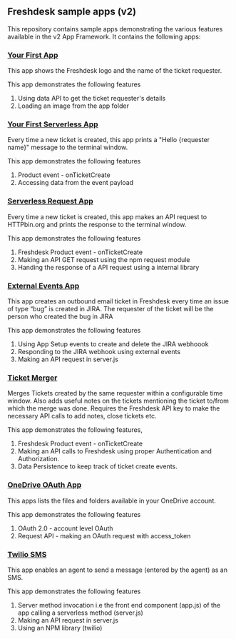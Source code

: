 ## Freshdesk sample apps (v2)
This repository contains sample apps demonstrating the various features available in the v2 App Framework. It contains the following apps:

### [Your First App](https://github.com/freshdesk/marketplace-sample-apps/tree/master/Freshdesk/v2/your_first_app)

This app shows the Freshdesk logo and the name of the ticket requester.

This app demonstrates the following features

1. Using data API to get the ticket requester's details
2. Loading an image from the app folder

### [Your First Serverless App](https://github.com/freshdesk/marketplace-sample-apps/tree/master/Freshdesk/v2/your_first_serverless_app)

Every time a new ticket is created, this app prints a "Hello {requester name}" message to the terminal window.

This app demonstrates the following features

1. Product event - onTicketCreate
2. Accessing data from the event payload

### [Serverless Request App](https://github.com/freshdesk/marketplace-sample-apps/tree/master/Freshdesk/v2/serverless_request_app)

Every time a new ticket is created, this app makes an API request to HTTPbin.org and prints the response to the terminal window.

This app demonstrates the following features

1. Freshdesk Product event - onTicketCreate
2. Making an API GET request using the npm request module
3. Handing the response of a API request using a internal library

### [External Events App](https://github.com/freshdesk/marketplace-sample-apps/tree/master/Freshdesk/v2/external_events_app)

  This app creates an outbound email ticket in Freshdesk every time an issue of type “bug” is created in JIRA. The requester of the ticket will be the person who created the bug in JIRA

  This app demonstrates the following features

  1. Using App Setup events to create and delete the JIRA webhoook
  2. Responding to the JIRA webhook using external events
  3. Making an API request in server.js

### [Ticket Merger](https://github.com/freshdesk/marketplace-sample-apps/tree/master/Freshdesk/v2/ticket_merger)

Merges Tickets created by the same requester within a configurable time window. Also adds useful notes on the tickets mentioning the ticket to/from which the merge was done. Requires the Freshdesk API key to make the necessary API calls to add notes, close tickets etc.

This app demonstrates the following features,

1. Freshdesk Product event - onTicketCreate
2. Making an API calls to Freshdesk using proper Authentication and Authorization.
3. Data Persistence to keep track of ticket create events.

### [OneDrive OAuth App](https://github.com/freshdesk/marketplace-sample-apps/tree/master/Freshdesk/v2/onedrive_oauth_app)

  This apps lists the files and folders available in your OneDrive account.

  This app demonstrates the following features

  1. OAuth 2.0 - account level OAuth
  2. Request API - making an OAuth request with access_token

### [Twilio SMS](https://github.com/freshdesk/marketplace-sample-apps/tree/master/Freshdesk/v2/twilio_sms)

  This app enables an agent to send a message (entered by the agent) as an SMS.

  This app demonstrates the following features

  1. Server method invocation i.e the front end component (app.js) of the app calling a serverless method (server.js)
  2. Making an API request in server.js
  3. Using an NPM library (twilio)
